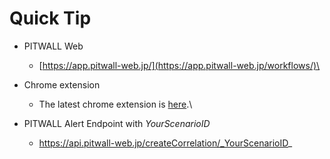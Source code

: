# Quick Tip

* PITWALL Web
  * [https://app.pitwall-web.jp/](https://app.pitwall-web.jp/workflows/)\

* Chrome extension
  * The latest chrome extension is [here](https://drive.google.com/drive/folders/1KQhEO\_SMMr\_kfwVEthifNThVUM6TRTbh?usp=drive\_link).\

* PITWALL Alert Endpoint with _YourScenarioID_
  * https://api.pitwall-web.jp/createCorrelation/_YourScenarioID_
